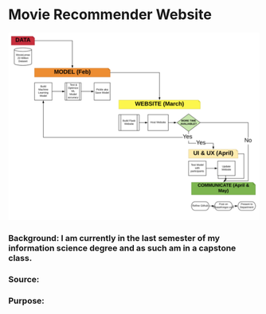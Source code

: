 # Movie Recommender Website

![KregorCapstoneGanttChart](KregorCapstoneGanttChart.png)

### Background: I am currently in the last semester of my information science degree and as such am in a capstone class.

### Source:

### Purpose:
